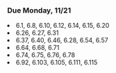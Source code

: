 ### Due Monday, 11/21

<li>6.1, 6.8, 6.10, 6.12, 6.14, 6.15, 6.20 </li> 
<li> 6.26, 6.27, 6.31</li> 
<li> 6.37, 6.40, 6.46, 6.28, 6.54, 6.57</li> 
<li> 6.64, 6.68, 6.71 </li> 
<li> 6.74, 6.75, 6.76, 6.78 </li> 
<li> 6.92, 6.103, 6.105, 6.111, 6.115 </li> 
